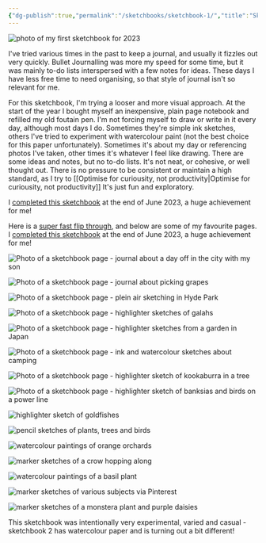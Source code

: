 ```yaml
---
{"dg-publish":true,"permalink":"/sketchbooks/sketchbook-1/","title":"Sketchbook 1","tags":["art","sketchbooks"],"created":"2023-04-28","updated":"2023-08-15"}
---
```



![photo of my first sketchbook for 2023](/img/user/assets/IMG_3783.jpeg)

I've tried various times in the past to keep a journal, and usually it fizzles out very quickly. Bullet Journalling was more my speed for some time, but it was mainly to-do lists interspersed with a few notes for ideas. These days I have less free time to need organising, so that style of journal isn't so relevant for me.

For this sketchbook, I'm trying a looser and more visual approach. At the start of the year I bought myself an inexpensive, plain page notebook and refilled my old foutain pen. I'm not forcing myself to draw or write in it every day, although most days I do. Sometimes they're simple ink sketches, others I've tried to experiment with watercolour paint (not the best choice for this paper unfortunately). Sometimes it's about my day or referencing photos I've taken, other times it's whatever I feel like drawing. There are some ideas and notes, but no to-do lists. It's not neat, or cohesive, or well thought out. There is no pressure to be consistent or maintain a high standard, as I try to [[Optimise for curiousity, not productivity\|Optimise for curiousity, not productivity]] It's just fun and exploratory.

I [completed this sketchbook](letters/letters6.md) at the end of June 2023, a huge achievement for me!

Here is a [super fast flip through](https://www.instagram.com/p/CvFOqgLMdL6/), and below are some of my favourite pages.
I [completed this sketchbook](letters/letters6.md) at the end of June 2023, a huge achievement for me!


![Photo of a sketchbook page - journal about a day off in the city with my son](/img/user/assets/sketchbook4.jpeg)

![Photo of a sketchbook page - journal about picking grapes](/img/user/assets/sketchbook5.jpeg)

![Photo of a sketchbook page - plein air sketching in Hyde Park](/img/user/assets/sketchbook15.jpeg)

![Photo of a sketchbook page - highlighter sketches of galahs](/img/user/assets/sketchbook19.jpeg)

![Photo of a sketchbook page - highlighter sketches from a garden in Japan](/img/user/assets/sketchbook25.jpeg)

![Photo of a sketchbook page - ink and watercolour sketches about camping](/img/user/assets/sketchbook26.jpeg)

![Photo of a sketchbook page - highlighter sketch of kookaburra in a tree](/img/user/assets/sketchbook28.jpeg)

![Photo of a sketchbook page - highlighter sketch of banksias and birds on a power line](/img/user/assets/sketchbook30.jpeg)

![highlighter sketch of goldfishes](/img/user/assets/IMG_3809.jpeg)

![pencil sketches of plants, trees and birds](/img/user/assets/IMG_3807.jpeg)

![watercolour paintings of orange orchards](/img/user/assets/IMG_3805.jpeg)

![marker sketches of a crow hopping along](/img/user/assets/IMG_3804.jpeg)

![watercolour paintings of a basil plant](/img/user/assets/IMG_3800.jpeg)

![marker sketches of various subjects via Pinterest](/img/user/assets/IMG_3797.jpeg)

![marker sketches of a monstera plant and purple daisies](/img/user/assets/IMG_3790.jpeg)

This sketchbook was intentionally very experimental, varied and casual - sketchbook 2 has watercolour paper and is turning out a bit different!